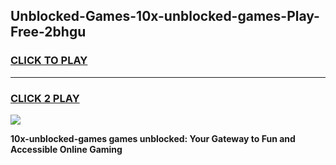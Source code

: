 
## Unblocked-Games-10x-unblocked-games-Play-Free-2bhgu
<h3>
<a href="https://premium76.site?title=10x-unblocked-games&ref=09A">CLICK TO PLAY</a></h3>
<hr>

<h3>
<a href="https://premium76.site?title=10x-unblocked-games&ref=09A">CLICK 2 PLAY</a>
  
</h3>

<a href="https://premium76.site?title=10x-unblocked-games&ref=09A"><img src="https://clearcache.store/games.png"></a>


**10x-unblocked-games games unblocked: Your Gateway to Fun and Accessible Online Gaming**
